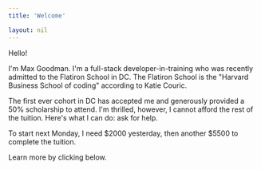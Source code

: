 ```yaml
---
title: 'Welcome'

layout: nil
---
```


Hello! 

I'm Max Goodman. I'm a full-stack developer-in-training who was recently admitted to the Flatiron School in DC. The Flatiron School is the "Harvard Business School of coding" according to Katie Couric. 

The first ever cohort in DC has accepted me and generously provided a 50% scholarship to attend. I'm thrilled, however, I cannot afford the rest of the tuition. Here's what I can do: ask for help. 

To start next Monday, I need $2000 yesterday, then another $5500 to complete the tuition. 

Learn more by clicking below. 

